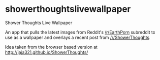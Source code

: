 # showerthoughtslivewallpaper
Shower Thoughts Live Wallpaper

An app that pulls the latest images from Reddit's [/r/EarthPorn](https://www.reddit.com/r/EarthPorn) subreddit to use as a wallpaper and overlays a recent post from [/r/ShowerThoughts](https://www.reddit.com/r/ShowerThoughts).

Idea taken from the browser based version at http://jaja321.github.io/ShowerThoughts/
